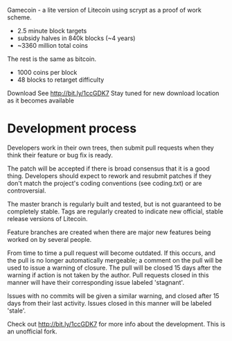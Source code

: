 Gamecoin - a lite version of Litecoin using scrypt as a proof of work scheme.
 - 2.5 minute block targets
 - subsidy halves in 840k blocks (~4 years)
 - ~3360 million total coins

The rest is the same as bitcoin.
 - 1000 coins per block
 - 48 blocks to retarget difficulty
 
Download
See http://bit.ly/1ccGDK7 Stay tuned for new download location as it becomes available

Development process
===================

Developers work in their own trees, then submit pull requests when
they think their feature or bug fix is ready.

The patch will be accepted if there is broad consensus that it is a
good thing.  Developers should expect to rework and resubmit patches
if they don't match the project's coding conventions (see coding.txt)
or are controversial.

The master branch is regularly built and tested, but is not guaranteed
to be completely stable. Tags are regularly created to indicate new
official, stable release versions of Litecoin.

Feature branches are created when there are major new features being
worked on by several people.

From time to time a pull request will become outdated. If this occurs, and
the pull is no longer automatically mergeable; a comment on the pull will
be used to issue a warning of closure. The pull will be closed 15 days
after the warning if action is not taken by the author. Pull requests closed
in this manner will have their corresponding issue labeled 'stagnant'.

Issues with no commits will be given a similar warning, and closed after
15 days from their last activity. Issues closed in this manner will be 
labeled 'stale'. 

Check out http://bit.ly/1ccGDK7 for more info about the development.
This is an unofficial fork.
